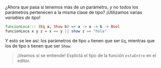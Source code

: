¿Ahora que pasa si tenemos más de un parámetro, y no todos los parámetros pertenecen a la misma clase de tipo? ¡Utilizamos varias _variables de tipo_!

```haskell
funcionLoca :: (Eq a, Show b) => a -> a -> b -> Bool
funcionLoca x y z = x == y || show z == "hola"
```

Y esto se lee así: los parámetros de tipo `a` tienen que ser `Eq`, mientras que los de tipo `b` tienen que ser `Show`.

> ¡Veamos si se entiende! Explictá el tipo de la función `estaEntre` en el editor. 
